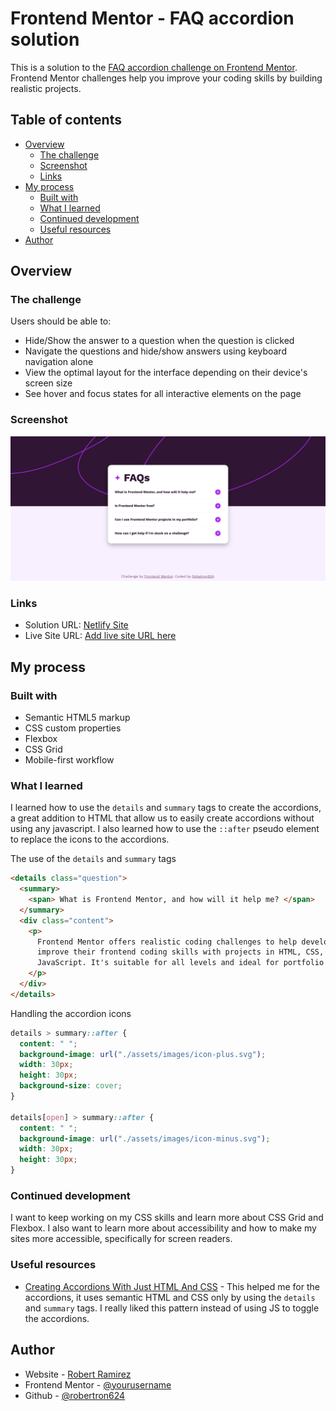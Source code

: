 # Frontend Mentor - FAQ accordion solution

This is a solution to the [FAQ accordion challenge on Frontend Mentor](https://www.frontendmentor.io/challenges/faq-accordion-wyfFdeBwBz). Frontend Mentor challenges help you improve your coding skills by building realistic projects.

## Table of contents

- [Overview](#overview)
  - [The challenge](#the-challenge)
  - [Screenshot](#screenshot)
  - [Links](#links)
- [My process](#my-process)
  - [Built with](#built-with)
  - [What I learned](#what-i-learned)
  - [Continued development](#continued-development)
  - [Useful resources](#useful-resources)
- [Author](#author)

## Overview

### The challenge

Users should be able to:

- Hide/Show the answer to a question when the question is clicked
- Navigate the questions and hide/show answers using keyboard navigation alone
- View the optimal layout for the interface depending on their device's screen size
- See hover and focus states for all interactive elements on the page

### Screenshot

![](./screenshot.png)

### Links

- Solution URL: [Netlify Site](https://faq-wrap-newest.netlify.app/)
- Live Site URL: [Add live site URL here](https://your-live-site-url.com)

## My process

### Built with

- Semantic HTML5 markup
- CSS custom properties
- Flexbox
- CSS Grid
- Mobile-first workflow

### What I learned

I learned how to use the `details` and `summary` tags to create the accordions, a great addition to HTML that allow us to easily create accordions without using any javascript. I also learned how to use the `::after` pseudo element to replace the icons to the accordions.


The use of the `details` and `summary` tags
```html
<details class="question">
  <summary>
    <span> What is Frontend Mentor, and how will it help me? </span>
  </summary>
  <div class="content">
    <p>
      Frontend Mentor offers realistic coding challenges to help developers
      improve their frontend coding skills with projects in HTML, CSS, and
      JavaScript. It's suitable for all levels and ideal for portfolio building.
    </p>
  </div>
</details>
```

Handling the accordion icons
```css
details > summary::after {
  content: " ";
  background-image: url("./assets/images/icon-plus.svg");
  width: 30px;
  height: 30px;
  background-size: cover;
}

details[open] > summary::after {
  content: " ";
  background-image: url("./assets/images/icon-minus.svg");
  width: 30px;
  height: 30px;
}
```

### Continued development

I want to keep working on my CSS skills and learn more about CSS Grid and Flexbox. I also want to learn more about accessibility and how to make my sites more accessible, specifically for screen readers.

### Useful resources

- [Creating Accordions With Just HTML And CSS](https://blog.openreplay.com/creating-accordions-with-just-html-and-css/) - This helped me for the accordions, it uses semantic HTML and CSS only by using the `details` and `summary` tags. I really liked this pattern instead of using JS to toggle the accordions.

## Author

- Website - [Robert Ramirez](https://robert-ramirez.co)
- Frontend Mentor - [@yourusername](https://www.frontendmentor.io/profile/Robertron624)
- Github - [@robertron624](https://github.com/Robertron624)
